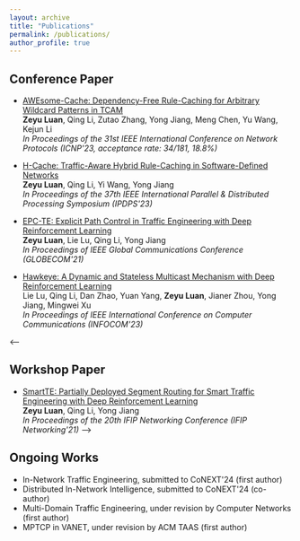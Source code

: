 ```yaml
---
layout: archive
title: "Publications"
permalink: /publications/
author_profile: true
---
```




## Conference Paper
* [AWEsome-Cache: Dependency-Free Rule-Caching for Arbitrary Wildcard Patterns in TCAM](https://ieeexplore.ieee.org/document/10355586) \
  <strong>Zeyu Luan</strong>, Qing Li, Zutao Zhang, Yong Jiang, Meng Chen, Yu Wang, Kejun Li \
  _In Proceedings of the 31st IEEE International Conference on Network Protocols (ICNP'23, acceptance rate: 34/181, 18.8%)_

* [H-Cache: Traffic-Aware Hybrid Rule-Caching in Software-Defined Networks](https://ieeexplore.ieee.org/document/10177484) \
  <strong>Zeyu Luan</strong>, Qing Li, Yi Wang, Yong Jiang \
   _In Proceedings of the 37th IEEE International Parallel & Distributed Processing Symposium (IPDPS'23)_

* [EPC-TE: Explicit Path Control in Traffic Engineering with Deep Reinforcement Learning](https://ieeexplore.ieee.org/document/9685792) \
  <strong>Zeyu Luan</strong>, Lie Lu, Qing Li, Yong Jiang \
  _In Proceedings of IEEE Global Communications Conference (GLOBECOM'21)_



* [Hawkeye: A Dynamic and Stateless Multicast Mechanism with Deep Reinforcement Learning](https://ieeexplore.ieee.org/document/10228869) \
  Lie Lu, Qing Li, Dan Zhao, Yuan Yang, <strong>Zeyu Luan</strong>, Jianer Zhou, Yong Jiang, Mingwei Xu \
  _In Proceedings of IEEE International Conference on Computer Communications (INFOCOM'23)_

  
<-- 
## Workshop Paper
* [SmartTE: Partially Deployed Segment Routing for Smart Traffic Engineering with Deep Reinforcement Learning](https://ieeexplore.ieee.org/document/9472815) \
  <strong>Zeyu Luan</strong>, Qing Li, Yong Jiang \
  _In Proceedings of the 20th IFIP Networking Conference (IFIP Networking'21)_
-->
  
## Ongoing Works

* In-Network Traffic Engineering, submitted to CoNEXT'24 (first author)
* Distributed In-Network Intelligence, submitted to CoNEXT'24 (co-author)
* Multi-Domain Traffic Engineering, under revision by Computer Networks (first author)
* MPTCP in VANET, under revision by ACM TAAS (first author)

